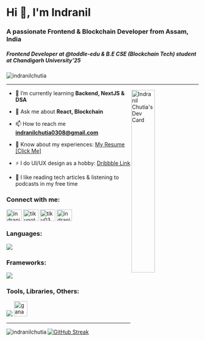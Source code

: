 <h1 align="left">Hi 👋, I'm Indranil</h1>
<h3 align="left">A passionate Frontend & Blockchain Developer from Assam, India</h3>
<h5>Frontend Developer at @toddle-edu & B.E CSE (Blockchain Tech) student at Chandigarh University'25</h5>
<p align="left"> <img src="https://komarev.com/ghpvc/?username=indranilchutia&label=Profile%20views&color=0e75b6&style=flat" alt="indranilchutia" /></p>
<hr/>
<a href="https://app.daily.dev/tiku03"><img align="right" src="https://api.daily.dev/devcards/v2/Ck2ycPHLdur9oJjdtGqMl.png?type=default&r=jxv" width="35%" alt="Indranil Chutia's Dev Card"/></a>


- 🌱 I’m currently learning **Backend, NextJS & DSA**

- 💬 Ask me about **React, Blockchain**

- 📫 How to reach me **indranilchutia0308@gmail.com**

- 📄 Know about my experiences: [My Resume [Click Me]](https://drive.google.com/file/d/1QEkuiGQ6Yi6sJAOq6JyTmb9OLA0B9gIM/view?usp=sharing)
- ⚡ I do UI/UX design as a hobby: [Dribbble Link](https://dribbble.com/Tiku03)

- 📖 I like reading tech articles & listening to podcasts in my free time 


<h3 align="left">Connect with me:</h3>
<p align="left">
<a href="https://linkedin.com/in/indranilchutia" target="blank"><img align="center" src="https://raw.githubusercontent.com/rahuldkjain/github-profile-readme-generator/master/src/images/icons/Social/linked-in-alt.svg" alt="indranilchutia" height="30" width="40" /></a>
<a href="https://twitter.com/tikunotcoder" target="blank"><img align="center" src="https://raw.githubusercontent.com/rahuldkjain/github-profile-readme-generator/master/src/images/icons/Social/twitter.svg" alt="tikunotcoder" height="30" width="40" /></a>
<a href="https://dribbble.com/tiku03" target="blank"><img align="center" src="https://raw.githubusercontent.com/rahuldkjain/github-profile-readme-generator/master/src/images/icons/Social/dribbble.svg" alt="tiku03" height="30" width="40" /></a>
<a href="https://www.behance.net/indranilchutia" target="blank"><img align="center" src="https://raw.githubusercontent.com/rahuldkjain/github-profile-readme-generator/master/src/images/icons/Social/behance.svg" alt="indranilchutia" height="30" width="40" /></a>
</p>

<p align="left"> 
<h3 align="left">Languages:</h3>
  <img src="https://skillicons.dev/icons?i=js,solidity,html,css,cpp,python,typescript,"/>

<h3 align="left">Frameworks:</h3>
  <img src="https://skillicons.dev/icons?i=react,nextjs,express"/>
  
<h3 align="left">Tools, Libraries, Others:</h3>
  <img src="https://skillicons.dev/icons?i=tailwind,sass,nodejs,mongo,mysql,postgres,ipfs,vite,git,linux,bootstrap,redux,figma,postman"/>
  <a href="https://trufflesuite.com/ganache/" target="_blank" rel="noreferrer"> <img src="https://seeklogo.com/images/G/ganache-logo-1EB72084A8-seeklogo.com.png" alt="ganache" width="35" height="40"/> </a> 
  </p>

<hr/>
<p><img align="left" src="https://github-readme-stats.vercel.app/api/top-langs?username=indranilchutia&show_icons=true&locale=en&layout=compact&theme=github_dark" alt="indranilchutia" /></p>


[![GitHub Streak](https://github-readme-streak-stats.herokuapp.com?user=IndranilChutia&exclude_days=Sun&card_width=485&theme=github_dark)](https://git.io/streak-stats)
